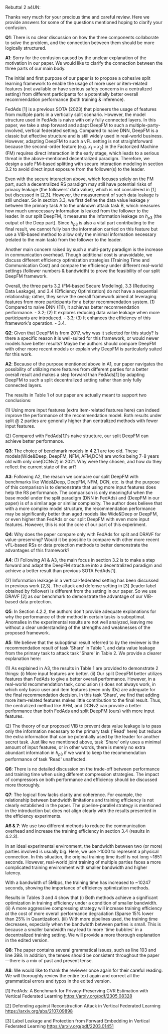 Rebuttal 2 a4UN:

Thanks very much for your precious time and careful review. Here we provide answers for some of the questions mentioned hoping to clarify your confusion. 


**Q1**: There is no clear discussion on how the three components collaborate to solve the problem, and the connection between them should be more logically structured.


**A1**: Sorry for the confusion caused by the unclear explanation of the motivation in our paper. We would like to clarify the connection between the three parts of our main body.

The initial and first purpose of our paper is to propose a cohesive split learning framework to enable the usage of more user or item-related features (not available or have serious safety concerns in a centralized setting) from different participants for a potentially better overall recommendation performance (both training & inference). 

FedAds [1] is a previous SOTA (2023) that pioneers the usage of features from multiple parts in a vertically split scenario. However, the model structure used in FedAds is naive with only fully connected layers. In this paper, we take a step forward and adapt DeepFM to such a multiple-party-involved, vertical federated setting. Compared to naive DNN, DeepFM is a classic but effective structure and is still widely used in real-world business. However, adapting DeepFM to such a vFL setting is not straightforward because the second-order feature (e.g. ${x_1}\times{x_2}$) in the Factorized Machine (FM) requires direct interaction in the early stage, which leads to a serious threat in the above-mentioned decentralized paradigm. Therefore, we design a safe FM-based splitting with secure interaction modeling in section 3.2 to avoid direct input exposure from the follower(s) to the leader. 

Even with the secure interaction above, which focuses solely on the FM part, such a decentralized RS paradigm may still have potential risks of privacy leakage (the followers' data value), which is not considered in [1] but discussed in [2,3]. However, the measurement of such data leakage is still unclear. So in section 3.3, we first define the data value leakage $\gamma$ between the primary task A to the unknown attack task B, which measures how much unnecessary information is leaked from the follower to the leader. In our split DeepFM, it measures the information leakage on $h_{p3}$ (the output of the Deep part). Since $h_{p3}$ is also a vital part contributing to the final result, we cannot fully ban the information carried on this feature but use a VIB-based method to allow only the minimal information necessary (related to the main task) from the follower to the leader. 

Another main concern raised by such a multi-party paradigm is the increase in communication overhead. Though additional cost is unavoidable, we discuss different efficiency optimization strategies (Training Time and Communication Cost) and compare the efficiency under different real-world settings (follower numbers & bandwidth) to prove the feasibility of our split DeepFM framework.

Overall, the three parts 3.2 (FM-based Secure Modeling), 3.3 (Reducing Data Leakage), and 3.4 (Efficiency Optimization) do not have a sequential relationship; rather, they serve the overall framework aimed at leveraging features from more participants for a better recommendation system. (1) Compared to naive DNN ([1]), it achieves better recommendation performance. - 3.2; (2) It explores reducing data value leakage when more participants are introduced. - 3.3; (3) It enhances the efficiency of this framework's operation. - 3.4.


**Q2**: Given that DeepFM is from 2017, why was it selected for this study? Is there a specific reason it is well-suited for this framework, or would newer models have better results? Maybe the authors should compare DeepFM with other more recent models or explain why DeepFM is particularly suited for this work.

**A2**: Because of the purpose mentioned above in A1, our paper navigates the possibility of utilizing more features from different parties for a better overall result and makes a step forward than FedAds[1] by adapting DeepFM to such a split decentralized setting rather than only fully connected layers.

The results in Table 1 of our paper are actually meant to support two conclusions:

(1) Using more input features (extra item-related features here) can indeed improve the performance of the recommendation model. Both results under split @ 2 parties are generally higher than centralized methods with fewer input features.

(2) Compared with FedAds[1]'s naive structure, our split DeepFM can achieve better performance.


**Q3**: The choice of benchmark models in 4.2.1 are too old. These models(Wide&Deep, DeepFM, NFM, AFM,DCN) are works being 7-8 years old with only one(DCNv2) in 2021. Why were they chosen, and how do they reflect the current state of the art?

**A3**: Following A2, the reason we compare our split DeepFM with benchmarks like Wide&Deep, DeepFM, NFM, DCN, etc. is that the purpose of this comparison is to demonstrate that using more input features does help the RS performance. The comparison is only meaningful when the base model under the split paradigm (DNN in FedAds) and (DeepFM in our paper) is of a similar age or similar complexity. The author does believe that with a more complex model structure, the recommendation performance may be significantly better than aged models like Wide&Deep or DeepFM, or even higher than FedAds or our split DeepFM with even more input features. However, this is not the core of our part of this experiment.


**Q4**: Why does the paper compare only with FedAds for split and DRAVF for value-preserving? Would it be possible to compare with other more recent vFL-based RSs or data protection methods to better demonstrate the advantages of this framework?

**A4**: (1) Following A1 & A3, the main focus in section 3.2 is to make a step forward and adapt the DeepFM structure into a decentralized paradigm and achieve a better result than previous SOTA FedAds[1].

(2)  Information leakage in a vertical-federated setting has been discussed in previous work [2,3]. The attack and defense setting in [3] (leader label obtained by follower) is different from the setting in our paper. So we use DRAVF [2] as our benchmark to demonstrate the advantage of our VIB-based data protection.


**Q5**: In Section 4.2.2, the authors don't provide adequate explanations for why the performance of their method in certain tasks is suboptimal. Anomalies in the experimental results are not well analyzed, leaving me without a clear understanding of the strengths and weaknesses of the proposed framework.

**A5**: We believe that the suboptimal result referred to by the reviewer is the recommendation result of task 'Share' in Table 1, and data value leakage from the primary task to attack task 'Share' in Table 2. We provide a clearer explanation here:

(1) As explained in A3, the results in Table 1 are provided to demonstrate 2 things: (i) More input features are better. (ii) Our split DeepFM better utilizes features than FedAds to give a better overall performance. However, in a real-world recommendation task, conclusion (i) does not always work, in which only basic user and item features (even only IDs) are adequate for the final recommendation decision. In this task 'Share', we find that adding more item-related features makes little contribution to the final result. Thus, the centralized method like AFM, and DCNv2 can provide a better performance than both FedAds and split DeepFM (ours) with more input features.

(2) The theory of our proposed VIB to prevent data value leakage is to pass only the information necessary to the primary task ('Read' here) but reduce the extra information that can be potentially used by the leader for another secret task. Just like we mentioned above, task 'Share' only uses a minimal amount of input features, or in other words, there is merely no extra abundant information in $h_{p3}$ if we want to keep the recommendation performance of task 'Read' unaffected.


**Q6**: There is no detailed discussion on the trade-off between performance and training time when using different compression strategies. The impact of compressors on both performance and efficiency should be discussed more thoroughly.

**Q7**: The logical flow lacks clarity and coherence. For example, the relationship between bandwidth limitations and training efficiency is not clearly established in the paper. The pipeline-parallel strategy is mentioned in the introduction but does not align clearly with the results presented in the efficiency experiments.

**A6 & 7**: We use two different methods to reduce the communication overhead and increase the training efficiency in section 3.4 (results in 4.2.3).

In an ideal experimental environment, the bandwidth between two (or more) parties involved is usually big. Here, we use >1000 to represent a physical connection. In this situation, the original training time itself is not long ~1851 seconds. However, real-world joint training of multiple parties faces a more complicated training environment with smaller bandwidth and higher latency.

With a bandwidth of 5Mbps, the training time has increased to ~10247 seconds, showing the importance of efficiency optimization methods.

Results in Tables 3 and 4 show that (i) Both methods achieve a significant optimization in training efficiency under a condition of smaller bandwidth. (ii) A more aggressive compressing strategy will increase training efficiency at the cost of more overall performance degradation (Sparse 15% lower than 25% in Quantization). (iii) With more pipelines used, the training time decreases, especially when the bandwidth between parties is small. This is because a smaller bandwidth may lead to more 'time bubbles' in a decentralized training setting. We will provide a more thorough explanation in the edited version.


**Q8**: The paper contains several grammatical issues, such as line 103 and line 398. In addition, the tenses should be consistent throughout the paper—there is a mix of past and present tense.

**A8**: We would like to thank the reviewer once again for their careful reading. We will thoroughly review the entire text again and correct all the grammatical errors and typos in the edited version.


[1] FedAds: A Benchmark for Privacy-Preserving CVR Estimation with Vertical Federated Learning https://arxiv.org/pdf/2305.08328

[2] Defending against Reconstruction Attack in Vertical Federated Learning https://arxiv.org/abs/2107.09898

[3] Label Leakage and Protection from Forward Embedding in Vertical Federated Learning https://arxiv.org/pdf/2203.01451
